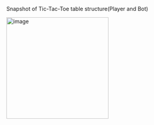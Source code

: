 Snapshot of Tic-Tac-Toe table structure(Player and Bot)

<img width="266" alt="image" src="https://github.com/RLPrasanna/ProductService/assets/39219532/89695c1f-e8f8-4aa8-b2f9-8290d50f89e1">
